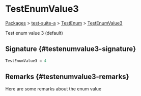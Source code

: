 # TestEnumValue3

[Packages](/) &gt; [test-suite-a](/test-suite-a) &gt; [TestEnum](/test-suite-a/testenum-enum) &gt; [TestEnumValue3](/test-suite-a/testenum-enum/testenumvalue3-enummember)

Test enum value 3 (default)

## Signature {#testenumvalue3-signature}

```typescript
TestEnumValue3 = 4
```

## Remarks {#testenumvalue3-remarks}

Here are some remarks about the enum value
